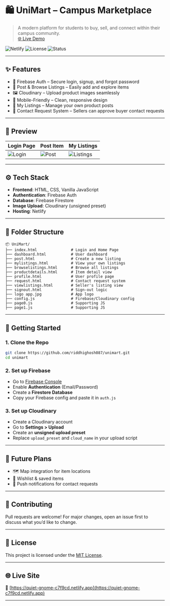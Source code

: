 # 🛍️ UniMart – Campus Marketplace

> A modern platform for students to buy, sell, and connect within their campus community.  
> [🌐 Live Demo](https://quiet-gnome-c7f9cd.netlify.app)

![Netlify](https://img.shields.io/badge/Hosted_on-Netlify-blue?style=flat-square)
![License](https://img.shields.io/badge/License-MIT-green?style=flat-square)
![Status](https://img.shields.io/badge/Status-Active-brightgreen?style=flat-square)

---

## ✨ Features

- 🔐 Firebase Auth – Secure login, signup, and forgot password
- 🛒 Post & Browse Listings – Easily add and explore items
- 🖼️ Cloudinary – Upload product images seamlessly
- 📱 Mobile-Friendly – Clean, responsive design
- 🧾 My Listings – Manage your own product posts
- 📇 Contact Request System – Sellers can approve buyer contact requests

---

## 📸 Preview

| Login Page                                                                                | Post Item                                                                                | My Listings                                                                                  |
| ----------------------------------------------------------------------------------------- | ---------------------------------------------------------------------------------------- | -------------------------------------------------------------------------------------------- |
| ![Login](https://github.com/user-attachments/assets/692ed980-2302-443b-bb56-47317c345f1b) | ![Post](https://github.com/user-attachments/assets/590f462b-0199-41d7-a5d8-921d52d8d9c8) | ![Listings](https://github.com/user-attachments/assets/116d34e0-8b90-415b-be0c-f37491006e24) |

---

## ⚙️ Tech Stack

- **Frontend**: HTML, CSS, Vanilla JavaScript
- **Authentication**: Firebase Auth
- **Database**: Firebase Firestore
- **Image Upload**: Cloudinary (unsigned preset)
- **Hosting**: Netlify

---

## 📂 Folder Structure

```
📦 UniMart/
├── index.html               # Login and Home Page
├── dashboard.html           # User dashboard
├── post.html                # Create a new listing
├── mylistings.html          # View your own listings
├── browselistings.html      # Browse all listings
├── productdetails.html      # Item detail view
├── profile.html             # User profile page
├── request.html             # Contact request system
├── viewlistings.html        # Seller's listing view
├── signout.html             # Sign-out logic
├── logo app.jpg             # App logo
├── config.js                # Firebase/Cloudinary config
├── page0.js                 # Supporting JS
├── page1.js                 # Supporting JS

```

---

## 🚀 Getting Started

### 1. Clone the Repo

```bash
git clone https://github.com/riddhighosh087/unimart.git
cd unimart
```

### 2. Set up Firebase

- Go to [Firebase Console](https://console.firebase.google.com/)
- Enable **Authentication** (Email/Password)
- Create a **Firestore Database**
- Copy your Firebase config and paste it in `auth.js`

### 3. Set up Cloudinary

- Create a Cloudinary account
- Go to **Settings > Upload**
- Create an **unsigned upload preset**
- Replace `upload_preset` and `cloud_name` in your upload script

---

## 🧠 Future Plans

- 🗺️ Map integration for item locations
- 🛒 Wishlist & saved items
- 🔔 Push notifications for contact requests

---

## 🤝 Contributing

Pull requests are welcome! For major changes, open an issue first to discuss what you’d like to change.

---

## 📄 License

This project is licensed under the [MIT License](LICENSE).

---

## 🌐 Live Site

🔗 [https://quiet-gnome-c7f9cd.netlify.app](https://quiet-gnome-c7f9cd.netlify.app)

---
